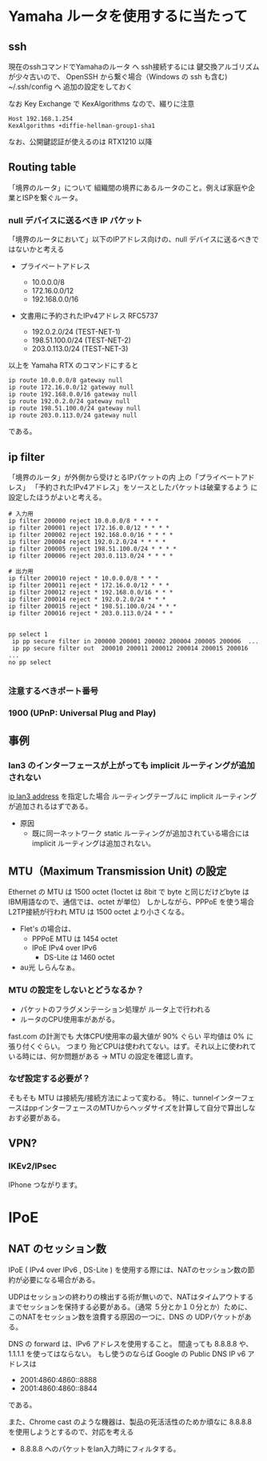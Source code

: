 ﻿# Yamaha ルータを使用するに当たって

## ssh

現在のsshコマンドでYamahaのルータ へ ssh接続するには 鍵交換アルゴリズムが少々古いので、
OpenSSH から繋ぐ場合（Windows の ssh も含む) ~/.ssh/config へ 追加の設定をしておく

なお Key Exchange で KexAlgorithms なので、綴りに注意

```
Host 192.168.1.254
KexAlgorithms +diffie-hellman-group1-sha1
```

なお、公開鍵認証が使えるのは RTX1210 以降

## Routing table

 「境界のルータ」について
 組織間の境界にあるルータのこと。例えば家庭や企業とISPを繋ぐルータ。

### null デバイスに送るべき IP パケット

「境界のルータにおいて」以下のIPアドレス向けの、null デバイスに送るべきではないかと考える

- プライベートアドレス
    - 10.0.0.0/8
    - 172.16.0.0/12
    - 192.168.0.0/16
 
- 文書用に予約されたIPv4アドレス RFC5737
    - 192.0.2.0/24 (TEST-NET-1)
    - 198.51.100.0/24 (TEST-NET-2)
    - 203.0.113.0/24 (TEST-NET-3)

以上を Yamaha RTX のコマンドにすると
```
ip route 10.0.0.0/8 gateway null
ip route 172.16.0.0/12 gateway null
ip route 192.168.0.0/16 gateway null
ip route 192.0.2.0/24 gateway null
ip route 198.51.100.0/24 gateway null
ip route 203.0.113.0/24 gateway null
```

である。




## ip filter

「境界のルータ」が外側から受けとるIPパケットの内 上の「プライベートアドレス」 「予約されたIPv4アドレス」をソースとしたパケットは破棄するよう
に設定したほうがよいと考える。

```
# 入力用
ip filter 200000 reject 10.0.0.0/8 * * * *
ip filter 200001 reject 172.16.0.0/12 * * * *
ip filter 200002 reject 192.168.0.0/16 * * * *
ip filter 200004 reject 192.0.2.0/24 * * * *
ip filter 200005 reject 198.51.100.0/24 * * * *
ip filter 200006 reject 203.0.113.0/24 * * * *

# 出力用
ip filter 200010 reject * 10.0.0.0/8 * * *
ip filter 200011 reject * 172.16.0.0/12 * * *
ip filter 200012 reject * 192.168.0.0/16 * * *
ip filter 200014 reject * 192.0.2.0/24 * * *
ip filter 200015 reject * 198.51.100.0/24 * * *
ip filter 200016 reject * 203.0.113.0/24 * * *


pp select 1
 ip pp secure filter in 200000 200001 200002 200004 200005 200006  ...
 ip pp secure filter out  200010 200011 200012 200014 200015 200016 ...
no pp select


```

### 注意するべきポート番号

### 1900 (UPnP: Universal Plug and Play)



## 事例
### lan3 のインターフェースが上がっても implicit ルーティングが追加されない

[ip lan3 address](http://www.rtpro.yamaha.co.jp/RT/manual/rt-common/ip/ip_interface_address.html)
を指定した場合 ルーティングテーブルに implicit ルーティングが追加されるはずである。

- 原因 
    - 既に同一ネットワーク static ルーティングが追加されている場合には implicit ルーティングは追加されない。

## MTU（Maximum Transmission Unit) の設定
 Ethernet の MTU は 1500 octet (1octet は 8bit で byte と同じだけどbyte は IBM用語なので、通信では、octet が単位）
 しかしながら、PPPoE を使う場合L2TP接続が行われ MTU は 1500 octet より小さくなる。
- Flet's の場合は、
    - PPPoE MTU は 1454 octet
    - IPoE IPv4 over IPv6
        - DS-Lite は 1460 octet
- au光 しらんなぁ。

### MTU の設定をしないとどうなるか？
- パケットのフラグメンテーション処理が ルータ上で行われる
- ルータのCPU使用率があがる。

 fast.com の計測でも 大体CPU使用率の最大値が 90% ぐらい 平均値は 0% に張り付くぐらい。
 つまり 殆どCPUは使われてない。はず。それ以上に使われている時には、何か問題がある -> MTU の設定を確認し直す。

### なぜ設定する必要が？
 そもそも MTU は接続先/接続方法によって変わる。
 特に、tunnelインターフェースはppインターフェースのMTUからヘッダサイズを計算して自分で算出しなおす必要がある。


## VPN?
### IKEv2/IPsec 
 IPhone つながります。

# IPoE

## NAT のセッション数
 IPoE ( IPv4 over IPv6 , DS-Lite ) を使用する際には、NATのセッション数の節約が必要になる場合がある。

 UDPはセッションの終わりの検出する術が無いので、NATはタイムアウトするまでセッションを保持する必要がある。（通常 ５分とか１０分とか）ために、
このNATをセッション数を浪費する原因の一つに、DNS の UDPパケットがある。
 
 DNS の forward は、IPv6 アドレスを使用すること。 間違っても 8.8.8.8 や、1.1.1.1 を使ってはならない。
 もし使うのならば Google の Public DNS IP v6 アドレスは
 
- 2001:4860:4860::8888
- 2001:4860:4860::8844

 である。

 また、Chrome cast のような機器は、製品の死活活性のためか頑なに 8.8.8.8 を使用しようとするので、対応を考える

- 8.8.8.8 へのパケットをlan入力時にフィルタする。
